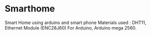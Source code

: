 # Smarthome
Smart Home using arduino and smart phone
Materials used : DHT11, Ethernet Module (ENC28J60) For Arduino, Arduino mega 2560.
